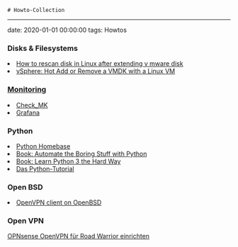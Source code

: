     # Howto-Collection
--- 
date: 2020-01-01 00:00:00
tags: Howtos

### Disks & Filesystems

<li><a href="https://kerneltalks.com/disk-management/how-to-rescan-disk-in-linux-after-extending-vmware-disk/" target="_blank">How to rescan disk in Linux after extending v
mware disk
<li><a href="https://ict-freak.nl/2010/03/30/vsphere-hot-add-or-remove-a-vmdk-with-a-linux-vm/" target="_blank">vSphere: Hot Add or Remove a VMDK with a Linux VM


### Monitoring



<li><a href="https://mathias-kettner.de/check_mk.html" target="_blank">Check_MK<a/></li>
<li><a href="https://grafana.com/" target="_blank">Grafana<a/></li>
<a/></li>

### Python
<li><a href="https://www.python.org/" target="_blank">Python Homebase<a/></li>
<li><a href="https://automatetheboringstuff.com/" target="_blank">Book: Automate the Boring Stuff with Python<a/></li>
<li><a href="https://learnpythonthehardway.org/python3/" target="_blank">Book: Learn Python 3 the Hard Way<a/></li>
<li><a href="https://py-tutorial-de.readthedocs.io/de/python-3.3/" target="_blank">Das Python-Tutorial<a/></li>

### Open BSD
<li><a href="https://www.cyberciti.biz/faq/install-configure-openvpn-client-on-openbsd-desktop" target="_blank">OpenVPN client on OpenBSD<a/></li>

### Open VPN
<a href="https://www.thomas-krenn.com/de/wiki/OPNsense_OpenVPN_f%C3%BCr_Road_Warrior_einrichten">OPNsense OpenVPN für Road Warrior einrichten
